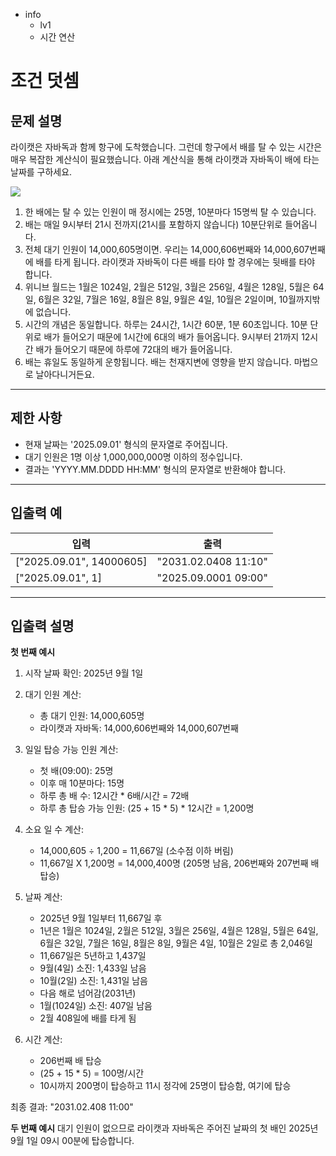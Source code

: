 - info
    - lv1
    - 시간 연산

# 조건 덧셈
## 문제 설명
라이캣은 자바독과 함께 항구에 도착했습니다. 그런데 항구에서 배를 탈 수 있는 시간은 매우 복잡한 계산식이 필요했습니다. 아래 계산식을 통해 라이캣과 자바독이 배에 타는 날짜를 구하세요.

![](./03_.webp)

1. 한 배에는  탈 수 있는 인원이 매 정시에는 25명, 10분마다 15명씩 탈 수 있습니다.
2. 배는 매일 9시부터 21시 전까지(21시를 포함하지 않습니다) 10분단위로 들어옵니다. 
3. 전체 대기 인원이 14,000,605명이면. 우리는 14,000,606번째와 14,000,607번째에 배를 타게 됩니다. 라이캣과 자바독이 다른 배를 타야 할 경우에는 뒷배를 타야 합니다.
4. 위니브 월드는 1월은 1024일, 2월은 512일, 3월은 256일, 4월은 128일, 5월은 64일, 6월은 32일, 7월은 16일, 8월은 8일, 9월은 4일, 10월은 2일이며, 10월까지밖에 없습니다.
5. 시간의 개념은 동일합니다. 하루는 24시간, 1시간 60분, 1분 60초입니다. 10분 단위로 배가 들어오기 때문에 1시간에 6대의 배가 들어옵니다. 9시부터 21까지 12시간 배가 들어오기 때문에 하루에 72대의 배가 들어옵니다.
6. 배는 휴일도 동일하게 운항됩니다. 배는 천재지변에 영향을 받지 않습니다. 마법으로 날아다니거든요.


---

## 제한 사항

- 현재 날짜는 '2025.09.01' 형식의 문자열로 주어집니다.
- 대기 인원은 1명 이상 1,000,000,000명 이하의 정수입니다.
- 결과는 'YYYY.MM.DDDD HH:MM' 형식의 문자열로 반환해야 합니다.

---

## 입출력 예

| 입력 | 출력 |
| ---- | ---- |
| ["2025.09.01", 14000605] | "2031.02.0408 11:10" |
| ["2025.09.01", 1] | "2025.09.0001 09:00" |

---

## 입출력 설명
**첫 번째 예시**

1. 시작 날짜 확인: 2025년 9월 1일

2. 대기 인원 계산:
   - 총 대기 인원: 14,000,605명
   - 라이캣과 자바독: 14,000,606번째와 14,000,607번째

3. 일일 탑승 가능 인원 계산:
   - 첫 배(09:00): 25명
   - 이후 매 10분마다: 15명
   - 하루 총 배 수: 12시간 * 6배/시간 = 72배
   - 하루 총 탑승 가능 인원: (25 + 15 * 5) * 12시간 = 1,200명

4. 소요 일 수 계산:
   - 14,000,605 ÷ 1,200 = 11,667일 (소수점 이하 버림)
   - 11,667일 X 1,200명 = 14,000,400명 (205명 남음, 206번째와 207번째 배 탑승)

5. 날짜 계산:
   - 2025년 9월 1일부터 11,667일 후
   - 1년은 1월은 1024일, 2월은 512일, 3월은 256일, 4월은 128일, 5월은 64일, 6월은 32일, 7월은 16일, 8월은 8일, 9월은 4일, 10월은 2일로 총 2,046일
   - 11,667일은 5년하고 1,437일
   - 9월(4일) 소진: 1,433일 남음
   - 10월(2일) 소진: 1,431일 남음
   - 다음 해로 넘어감(2031년)
   - 1월(1024일) 소진: 407일 남음
   - 2월 408일에 배를 타게 됨

6. 시간 계산:
   - 206번째 배 탑승
   - (25 + 15 * 5) = 100명/시간
   - 10시까지 200명이 탑승하고 11시 정각에 25명이 탑승함, 여기에 탑승

최종 결과: "2031.02.408 11:00"

**두 번째 예시**
대기 인원이 없으므로 라이캣과 자바독은 주어진 날짜의 첫 배인 2025년 9월 1일 09시 00분에 탑승합니다.